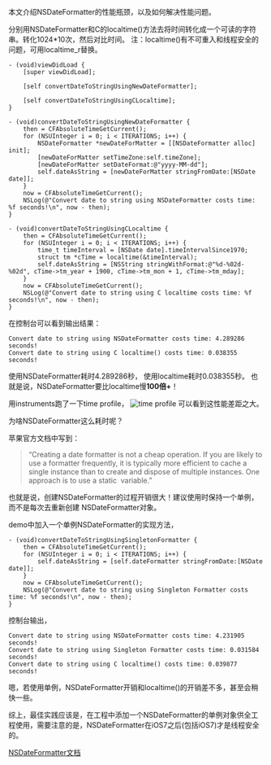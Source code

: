 本文介绍NSDateFormatter的性能瓶颈，以及如何解决性能问题。

分别用NSDateFormatter和C的localtime()方法去将时间转化成一个可读的字符串。转化1024*10次，然后对比时间。
注：localtime()有不可重入和线程安全的问题，可用localtime_r替换。
```
- (void)viewDidLoad {
    [super viewDidLoad];
    
    [self convertDateToStringUsingNewDateFormatter];
    
    [self convertDateToStringUsingCLocaltime];
}
    
- (void)convertDateToStringUsingNewDateFormatter {
    then = CFAbsoluteTimeGetCurrent();
    for (NSUInteger i = 0; i < ITERATIONS; i++) {
        NSDateFormatter *newDateForMatter = [[NSDateFormatter alloc] init];
        [newDateForMatter setTimeZone:self.timeZone];
        [newDateForMatter setDateFormat:@"yyyy-MM-dd"];
        self.dateAsString = [newDateForMatter stringFromDate:[NSDate date]];
    }
    now = CFAbsoluteTimeGetCurrent();
    NSLog(@"Convert date to string using NSDateFormatter costs time: %f seconds!\n", now - then);
}
    
- (void)convertDateToStringUsingCLocaltime {
    then = CFAbsoluteTimeGetCurrent();
    for (NSUInteger i = 0; i < ITERATIONS; i++) {
        time_t timeInterval = [NSDate date].timeIntervalSince1970;
        struct tm *cTime = localtime(&timeInterval);
        self.dateAsString = [NSString stringWithFormat:@"%d-%02d-%02d", cTime->tm_year + 1900, cTime->tm_mon + 1, cTime->tm_mday];
    }
    now = CFAbsoluteTimeGetCurrent();
    NSLog(@"Convert date to string using C localtime costs time: %f seconds!\n", now - then);
}
```
在控制台可以看到输出结果：
```
Convert date to string using NSDateFormatter costs time: 4.289286 seconds!
Convert date to string using C localtime() costs time: 0.038355 seconds!
```

使用NSDateFormatter耗时4.289286秒，
使用localtime耗时0.038355秒。
也就是说，NSDateFormatter要比localtime慢**100倍+**！

用instruments跑了一下time profile，
![time profile](http://upload-images.jianshu.io/upload_images/595974-07a7bb28d30b8aa8.png?imageMogr2/auto-orient/strip|imageView2/2/w/1240)
可以看到这性能差距之大。

为啥NSDateFormatter这么耗时呢？

苹果官方文档中写到：
> “Creating a date formatter is not a cheap operation. If you are likely to use a formatter frequently, it is typically more efficient to cache a single instance than to create and dispose of multiple instances. One approach is to use a static
 variable.”

也就是说，创建NSDateFormatter的过程开销很大！建议使用时保持一个单例，而不是每次去重新创建
NSDateFormatter对象。

demo中加入一个单例NSDateFormatter的实现方法，
```
- (void)convertDateToStringUsingSingletonFormatter {
    then = CFAbsoluteTimeGetCurrent();
    for (NSUInteger i = 0; i < ITERATIONS; i++) {
        self.dateAsString = [self.dateFormatter stringFromDate:[NSDate date]];
    }
    now = CFAbsoluteTimeGetCurrent();
    NSLog(@"Convert date to string using Singleton Formatter costs time: %f seconds!\n", now - then);
}
```
    
控制台输出，
```
Convert date to string using NSDateFormatter costs time: 4.231905 seconds!
Convert date to string using Singleton Formatter costs time: 0.031584 seconds!
Convert date to string using C localtime() costs time: 0.039877 seconds!
```

嗯，若使用单例，NSDateFormatter开销和localtime()的开销差不多，甚至会稍快一些。

综上，最佳实践应该是，在工程中添加一个NSDateFormatter的单例对象供全工程使用，需要注意的是，NSDateFormatter在iOS7之后(包括iOS7)才是线程安全的。

[NSDateFormatter文档](https://developer.apple.com/library/mac/documentation/Cocoa/Conceptual/DataFormatting/Articles/dfDateFormatting10_4.html)
